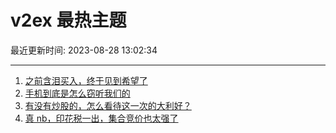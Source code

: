 # v2ex 最热主题

最近更新时间: 2023-08-28 13:02:34

--- 
1. [之前含泪买入，终于见到希望了](https://www.v2ex.com/t/968738) 
2. [手机到底是怎么窃听我们的](https://www.v2ex.com/t/968739) 
3. [有没有炒股的，怎么看待这一次的大利好？](https://www.v2ex.com/t/968740) 
4. [真 nb，印花税一出，集合竞价也太强了](https://www.v2ex.com/t/968742) 

